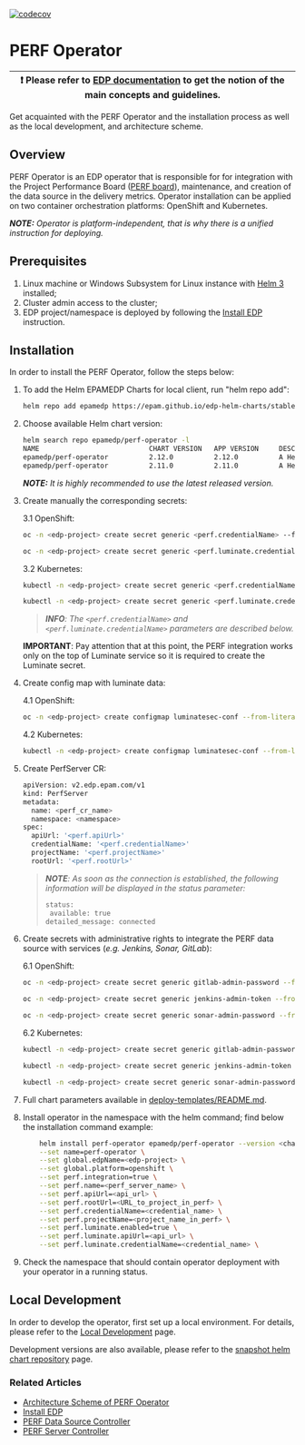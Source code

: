[![codecov](https://codecov.io/gh/epam/edp-perf-operator/branch/master/graph/badge.svg?token=T30RCA4QFD)](https://codecov.io/gh/epam/edp-perf-operator)

# PERF Operator

| :heavy_exclamation_mark: Please refer to [EDP documentation](https://epam.github.io/edp-install/) to get the notion of the main concepts and guidelines. |
| --- |

Get acquainted with the PERF Operator and the installation process as well as the local development, and architecture scheme.

## Overview

PERF Operator is an EDP operator that is responsible for for integration with the Project Performance Board ([PERF board](https://kb.epam.com/display/EPMDMO/Project+Performance+Board)), maintenance, and creation of the data source in the delivery metrics. Operator installation can be applied on two container orchestration platforms: OpenShift and Kubernetes.

_**NOTE:** Operator is platform-independent, that is why there is a unified instruction for deploying._

## Prerequisites

1. Linux machine or Windows Subsystem for Linux instance with [Helm 3](https://helm.sh/docs/intro/install/) installed;
2. Cluster admin access to the cluster;
3. EDP project/namespace is deployed by following the [Install EDP](https://epam.github.io/edp-install/operator-guide/install-edp/) instruction.

## Installation

In order to install the PERF Operator, follow the steps below:

1. To add the Helm EPAMEDP Charts for local client, run "helm repo add":
     ```bash
     helm repo add epamedp https://epam.github.io/edp-helm-charts/stable
     ```
2. Choose available Helm chart version:
     ```bash
     helm search repo epamedp/perf-operator -l
     NAME                           CHART VERSION   APP VERSION     DESCRIPTION
     epamedp/perf-operator          2.12.0          2.12.0          A Helm chart for EDP Perf Operator
     epamedp/perf-operator          2.11.0          2.11.0          A Helm chart for EDP Perf Operator
     ```

    _**NOTE:** It is highly recommended to use the latest released version._

3. Create manually the corresponding secrets:

    3.1 OpenShift:
    ```bash
    oc -n <edp-project> create secret generic <perf.credentialName> --from-literal=username=<username_to_perf> --from-literal=password=<password_to_perf>

    oc -n <edp-project> create secret generic <perf.luminate.credentialName> --from-literal=username=<username_to_luminate> --from-literal=password=<password_to_luminate>
    ```

    3.2 Kubernetes:
    ```bash
    kubectl -n <edp-project> create secret generic <perf.credentialName> --from-literal=username=<username_to_perf> --from-literal=password=<password_to_perf>

    kubectl -n <edp-project> create secret generic <perf.luminate.credentialName> --from-literal=username=<username_to_luminate> --from-literal=password=<password_to_luminate>
    ```
    >_**INFO**: The `<perf.credentialName>` and `<perf.luminate.credentialName>` parameters are described below._

    **IMPORTANT**: Pay attention that at this point, the PERF integration works only on the top of Luminate service so it is required to create the Luminate secret.

4. Create config map with luminate data:

    4.1 OpenShift:
    ```bash
    oc -n <edp-project> create configmap luminatesec-conf --from-literal=apiUrl=<api_url_to_get_luminate_token> --from-literal=credentialName=<perf.luminate.credentialName>
    ```

    4.2 Kubernetes:
    ```bash
    kubectl -n <edp-project> create configmap luminatesec-conf --from-literal=apiUrl=<api_url_to_get_luminate_token> --from-literal=credentialName=<perf.luminate.credentialName>
    ```

5. Create PerfServer CR:

    ```bash
    apiVersion: v2.edp.epam.com/v1
    kind: PerfServer
    metadata:
      name: <perf_cr_name>
      namespace: <namespace>
    spec:
      apiUrl: '<perf.apiUrl>'
      credentialName: '<perf.credentialName>'
      projectName: '<perf.projectName>'
      rootUrl: '<perf.rootUrl>'
    ```

    >_**NOTE**: As soon as the connection is established, the following information will be displayed in the status parameter:_
    >```bash
    >status:
    >  available: true
    >detailed_message: connected
    >```

6. Create secrets with administrative rights to integrate the PERF data source with services (_e.g. Jenkins, Sonar, GitLab_):

    6.1 OpenShift:
    ```bash
    oc -n <edp-project> create secret generic gitlab-admin-password --from-literal=username=<username_to_gitlab> --from-literal=password=<password_to_gitlab>

    oc -n <edp-project> create secret generic jenkins-admin-token --from-literal=username=<username_to_jenkins> --from-literal=password=<password_to_jenkins>

    oc -n <edp-project> create secret generic sonar-admin-password --from-literal=username=<username_to_sonar> --from-literal=password=<password_to_sonar>
    ```

    6.2 Kubernetes:
    ```bash
    kubectl -n <edp-project> create secret generic gitlab-admin-password --from-literal=username=<username_to_gitlab> --from-literal=password=<password_to_gitlab>

    kubectl -n <edp-project> create secret generic jenkins-admin-token --from-literal=username=<username_to_jenkins> --from-literal=password=<password_to_jenkins>

    kubectl -n <edp-project> create secret generic sonar-admin-password --from-literal=username=<username_to_sonar> --from-literal=password=<password_to_sonar>
    ```

7. Full chart parameters available in [deploy-templates/README.md](deploy-templates/README.md).

8. Install operator in the <edp-project> namespace with the helm command; find below the installation command example:
    ```bash
        helm install perf-operator epamedp/perf-operator --version <chart_version> --namespace <edp-project> \
        --set name=perf-operator \
        --set global.edpName=<edp-project> \
        --set global.platform=openshift \
        --set perf.integration=true \
        --set perf.name=<perf_server_name> \
        --set perf.apiUrl=<api_url> \
        --set perf.rootUrl=<URL_to_project_in_perf> \
        --set perf.credentialName=<credential_name> \
        --set perf.projectName=<project_name_in_perf> \
        --set perf.luminate.enabled=true \
        --set perf.luminate.apiUrl=<api_url> \
        --set perf.luminate.credentialName=<credential_name> \
    ```
9. Check the <edp-project> namespace that should contain operator deployment with your operator in a running status.

## Local Development

In order to develop the operator, first set up a local environment. For details, please refer to the [Local Development](https://epam.github.io/edp-install/developer-guide/local-development/) page.

Development versions are also available, please refer to the [snapshot helm chart repository](https://epam.github.io/edp-helm-charts/snapshot/) page.

### Related Articles

* [Architecture Scheme of PERF Operator](documentation/arch.md)
* [Install EDP](https://epam.github.io/edp-install/operator-guide/install-edp/)
* [PERF Data Source Controller](documentation/perf_data_source_controller.md)
* [PERF Server Controller](documentation/perf_server_controller.md)